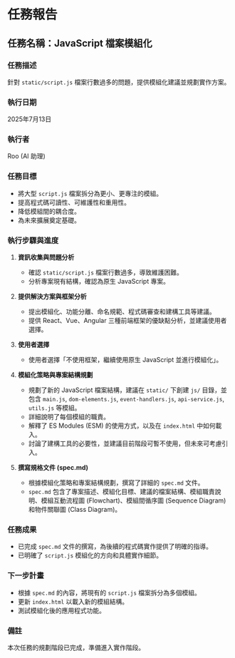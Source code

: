 # 任務報告

## 任務名稱：JavaScript 檔案模組化

### 任務描述
針對 `static/script.js` 檔案行數過多的問題，提供模組化建議並規劃實作方案。

### 執行日期
2025年7月13日

### 執行者
Roo (AI 助理)

### 任務目標
*   將大型 `script.js` 檔案拆分為更小、更專注的模組。
*   提高程式碼可讀性、可維護性和重用性。
*   降低模組間的耦合度。
*   為未來擴展奠定基礎。

### 執行步驟與進度

1.  **資訊收集與問題分析**
    *   確認 `static/script.js` 檔案行數過多，導致維護困難。
    *   分析專案現有結構，確認為原生 JavaScript 專案。

2.  **提供解決方案與框架分析**
    *   提出模組化、功能分離、命名規範、程式碼審查和建構工具等建議。
    *   提供 React、Vue、Angular 三種前端框架的優缺點分析，並建議使用者選擇。

3.  **使用者選擇**
    *   使用者選擇「不使用框架，繼續使用原生 JavaScript 並進行模組化」。

4.  **模組化策略與專案結構規劃**
    *   規劃了新的 JavaScript 檔案結構，建議在 `static/` 下創建 `js/` 目錄，並包含 `main.js`, `dom-elements.js`, `event-handlers.js`, `api-service.js`, `utils.js` 等模組。
    *   詳細說明了每個模組的職責。
    *   解釋了 ES Modules (ESM) 的使用方式，以及在 `index.html` 中如何載入。
    *   討論了建構工具的必要性，並建議目前階段可暫不使用，但未來可考慮引入。

5.  **撰寫規格文件 (spec.md)**
    *   根據模組化策略和專案結構規劃，撰寫了詳細的 `spec.md` 文件。
    *   `spec.md` 包含了專案描述、模組化目標、建議的檔案結構、模組職責說明、模組互動流程圖 (Flowchart)、模組間循序圖 (Sequence Diagram) 和物件關聯圖 (Class Diagram)。

### 任務成果
*   已完成 `spec.md` 文件的撰寫，為後續的程式碼實作提供了明確的指導。
*   已明確了 `script.js` 模組化的方向和具體實作細節。

### 下一步計畫
*   根據 `spec.md` 的內容，將現有的 `script.js` 檔案拆分為多個模組。
*   更新 `index.html` 以載入新的模組結構。
*   測試模組化後的應用程式功能。

### 備註
本次任務的規劃階段已完成，準備進入實作階段。